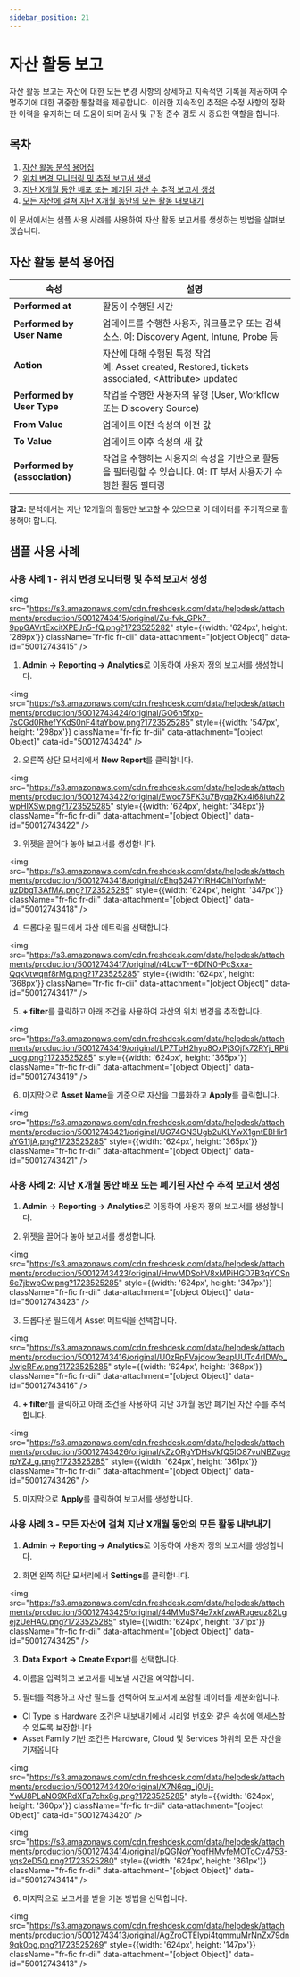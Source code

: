 ```yaml
---
sidebar_position: 21
---
```


# 자산 활동 보고

자산 활동 보고는 자산에 대한 모든 변경 사항의 상세하고 지속적인 기록을 제공하여 수명주기에 대한 귀중한 통찰력을 제공합니다. 이러한 지속적인 추적은 수정 사항의 정확한 이력을 유지하는 데 도움이 되며 감사 및 규정 준수 검토 시 중요한 역할을 합니다.

## 목차

1. [자산 활동 분석 용어집](#자산-활동-분석-용어집)
2. [위치 변경 모니터링 및 추적 보고서 생성](#사용-사례-1-위치-변경-모니터링-및-추적-보고서-생성)
3. [지난 X개월 동안 배포 또는 폐기된 자산 수 추적 보고서 생성](#사용-사례-2-지난-x개월-동안-배포-또는-폐기된-자산-수-추적-보고서-생성)
4. [모든 자산에 걸쳐 지난 X개월 동안의 모든 활동 내보내기](#사용-사례-3-모든-자산에-걸쳐-지난-x개월-동안의-모든-활동-내보내기)

이 문서에서는 샘플 사용 사례를 사용하여 자산 활동 보고서를 생성하는 방법을 살펴보겠습니다.

## 자산 활동 분석 용어집

| 속성 | 설명 |
|------|------|
| **Performed at** | 활동이 수행된 시간 |
| **Performed by User Name** | 업데이트를 수행한 사용자, 워크플로우 또는 검색 소스. 예: Discovery Agent, Intune, Probe 등 |
| **Action** | 자산에 대해 수행된 특정 작업<br/>예: Asset created, Restored, tickets associated, \<Attribute\> updated |
| **Performed by User Type** | 작업을 수행한 사용자의 유형 (User, Workflow 또는 Discovery Source) |
| **From Value** | 업데이트 이전 속성의 이전 값 |
| **To Value** | 업데이트 이후 속성의 새 값 |
| **Performed by (association)** | 작업을 수행하는 사용자의 속성을 기반으로 활동을 필터링할 수 있습니다. 예: IT 부서 사용자가 수행한 활동 필터링 |

**참고:** 분석에서는 지난 12개월의 활동만 보고할 수 있으므로 이 데이터를 주기적으로 활용해야 합니다.

## 샘플 사용 사례

### 사용 사례 1 - 위치 변경 모니터링 및 추적 보고서 생성

<img src="https://s3.amazonaws.com/cdn.freshdesk.com/data/helpdesk/attachments/production/50012743415/original/Zu-fvk_GPk7-9ppGAVrtExcitXPEJn5-fQ.png?1723525282" style={{width: '624px', height: '289px'}} className="fr-fic fr-dii" data-attachment="[object Object]" data-id="50012743415" />

1. **Admin → Reporting → Analytics**로 이동하여 사용자 정의 보고서를 생성합니다.

<img src="https://s3.amazonaws.com/cdn.freshdesk.com/data/helpdesk/attachments/production/50012743424/original/GO6h5fxp-7sCGd0RhefYKdS0nF4itaYbow.png?1723525285" style={{width: '547px', height: '298px'}} className="fr-fic fr-dii" data-attachment="[object Object]" data-id="50012743424" />

2. 오른쪽 상단 모서리에서 **New Report**를 클릭합니다.

<img src="https://s3.amazonaws.com/cdn.freshdesk.com/data/helpdesk/attachments/production/50012743422/original/Ewoc7SFK3u7ByqaZKx4i68iuhZ2wpHIXSw.png?1723525285" style={{width: '624px', height: '348px'}} className="fr-fic fr-dii" data-attachment="[object Object]" data-id="50012743422" />

3. 위젯을 끌어다 놓아 보고서를 생성합니다.

<img src="https://s3.amazonaws.com/cdn.freshdesk.com/data/helpdesk/attachments/production/50012743418/original/cEhq6247YfRH4ChIYorfwM-uzDbgT3AfMA.png?1723525285" style={{width: '624px', height: '347px'}} className="fr-fic fr-dii" data-attachment="[object Object]" data-id="50012743418" />

4. 드롭다운 필드에서 자산 메트릭을 선택합니다.

<img src="https://s3.amazonaws.com/cdn.freshdesk.com/data/helpdesk/attachments/production/50012743417/original/r4LcwT--6DfN0-PcSxxa-QqkVtwqnf8rMg.png?1723525285" style={{width: '624px', height: '368px'}} className="fr-fic fr-dii" data-attachment="[object Object]" data-id="50012743417" />

5. **+ filter**를 클릭하고 아래 조건을 사용하여 자산의 위치 변경을 추적합니다.

<img src="https://s3.amazonaws.com/cdn.freshdesk.com/data/helpdesk/attachments/production/50012743419/original/LP7TbH2hyp8OxPj3Ojfk72RYj_RPti_uog.png?1723525285" style={{width: '624px', height: '365px'}} className="fr-fic fr-dii" data-attachment="[object Object]" data-id="50012743419" />

6. 마지막으로 **Asset Name**을 기준으로 자산을 그룹화하고 **Apply**를 클릭합니다.

<img src="https://s3.amazonaws.com/cdn.freshdesk.com/data/helpdesk/attachments/production/50012743421/original/UG74GN3Ugb2uKLYwX1gntEBHir1aYG11jA.png?1723525285" style={{width: '624px', height: '365px'}} className="fr-fic fr-dii" data-attachment="[object Object]" data-id="50012743421" />

### 사용 사례 2: 지난 X개월 동안 배포 또는 폐기된 자산 수 추적 보고서 생성

1. **Admin → Reporting → Analytics**로 이동하여 사용자 정의 보고서를 생성합니다.

2. 위젯을 끌어다 놓아 보고서를 생성합니다.

<img src="https://s3.amazonaws.com/cdn.freshdesk.com/data/helpdesk/attachments/production/50012743423/original/HnwMDSohV8xMPiHGD7B3qYCSn6e7jbwpOw.png?1723525285" style={{width: '624px', height: '347px'}} className="fr-fic fr-dii" data-attachment="[object Object]" data-id="50012743423" />

3. 드롭다운 필드에서 Asset 메트릭을 선택합니다.

<img src="https://s3.amazonaws.com/cdn.freshdesk.com/data/helpdesk/attachments/production/50012743416/original/U0zRpFVajdow3eapUUTc4rIDWp_JwjeRFw.png?1723525285" style={{width: '624px', height: '368px'}} className="fr-fic fr-dii" data-attachment="[object Object]" data-id="50012743416" />

4. **+ filter**를 클릭하고 아래 조건을 사용하여 지난 3개월 동안 폐기된 자산 수를 추적합니다.

<img src="https://s3.amazonaws.com/cdn.freshdesk.com/data/helpdesk/attachments/production/50012743426/original/kZzORgYDHsVkfQ5IO87vuNBZugerpYZJ_g.png?1723525285" style={{width: '624px', height: '361px'}} className="fr-fic fr-dii" data-attachment="[object Object]" data-id="50012743426" />

5. 마지막으로 **Apply**를 클릭하여 보고서를 생성합니다.

### 사용 사례 3 - 모든 자산에 걸쳐 지난 X개월 동안의 모든 활동 내보내기

1. **Admin → Reporting → Analytics**로 이동하여 사용자 정의 보고서를 생성합니다.

2. 화면 왼쪽 하단 모서리에서 **Settings**를 클릭합니다.

<img src="https://s3.amazonaws.com/cdn.freshdesk.com/data/helpdesk/attachments/production/50012743425/original/44MMuS74e7xkfzwARugeuz82LgejzUeHAQ.png?1723525285" style={{width: '624px', height: '371px'}} className="fr-fic fr-dii" data-attachment="[object Object]" data-id="50012743425" />

3. **Data Export → Create Export**를 선택합니다.

4. 이름을 입력하고 보고서를 내보낼 시간을 예약합니다.

5. 필터를 적용하고 자산 필드를 선택하여 보고서에 포함될 데이터를 세분화합니다.

- CI Type is Hardware 조건은 내보내기에서 시리얼 번호와 같은 속성에 액세스할 수 있도록 보장합니다
- Asset Family 기반 조건은 Hardware, Cloud 및 Services 하위의 모든 자산을 가져옵니다

<img src="https://s3.amazonaws.com/cdn.freshdesk.com/data/helpdesk/attachments/production/50012743420/original/X7N6qg_j0Uj-YwU8PLaNO9XRdXFq7chx8g.png?1723525285" style={{width: '624px', height: '360px'}} className="fr-fic fr-dii" data-attachment="[object Object]" data-id="50012743420" />

<img src="https://s3.amazonaws.com/cdn.freshdesk.com/data/helpdesk/attachments/production/50012743414/original/pQGNoYYoqfHMvfeMOToCy4753-yqs2eD5Q.png?1723525280" style={{width: '624px', height: '361px'}} className="fr-fic fr-dii" data-attachment="[object Object]" data-id="50012743414" />

6. 마지막으로 보고서를 받을 기본 방법을 선택합니다.

<img src="https://s3.amazonaws.com/cdn.freshdesk.com/data/helpdesk/attachments/production/50012743413/original/AgZroOTElypi4tqmmuMrNnZx79dn9qk0og.png?1723525269" style={{width: '624px', height: '147px'}} className="fr-fic fr-dii" data-attachment="[object Object]" data-id="50012743413" />